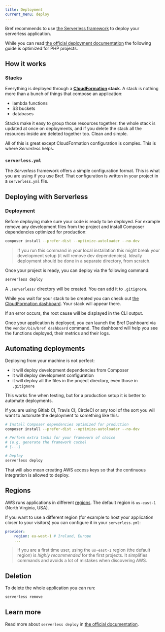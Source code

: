 ```yaml
---
title: Deployment
current_menu: deploy
---
```


Bref recommends to use [the Serverless framework](https://serverless.com/) to deploy your serverless application.

While you can read [the official deployment documentation](https://serverless.com/framework/docs/providers/aws/guide/deploying/) the following guide is optimized for PHP projects.

## How it works

### Stacks

Everything is deployed through a **[CloudFormation](https://aws.amazon.com/cloudformation/) stack**. A stack is nothing more than a bunch of things that compose an application:

- lambda functions
- S3 buckets
- databases

Stacks make it easy to group those resources together: the whole stack is updated at once on deployments, and if you delete the stack all the resources inside are deleted together too. Clean and simple.

All of this is great except CloudFormation configuration is complex. This is where *Serverless* helps.

### `serverless.yml`

The *Serverless* framework offers a simple configuration format. This is what you are using if you use Bref. That configuration is written in your project in a `serverless.yml` file.

## Deploying with Serverless

### Deployment

Before deploying make sure your code is ready to be deployed. For example remove any development files from the project and install Composer dependencies optimized for production:

```bash
composer install --prefer-dist --optimize-autoloader --no-dev
```

> If you run this command in your local installation this might break your development setup (it will remove dev dependencies). Ideally deployment should be done in a separate directory, from scratch.

Once your project is ready, you can deploy via the following command:

```bash
serverless deploy
```

A `.serverless/` directory will be created. You can add it to `.gitignore`.

While you wait for your stack to be created you can check out [the CloudFormation dashboard](https://console.aws.amazon.com/cloudformation/home). Your stack will appear there.

If an error occurs, the root cause will be displayed in the CLI output.

Once your application is deployed, you can launch the Bref Dashboard via the `vendor/bin/bref dashboard` command. The dashboard will help you see the functions deployed, their metrics and their logs.

## Automating deployments

Deploying from your machine is not perfect:

- it will deploy development dependencies from Composer
- it will deploy development configuration
- it will deploy all the files in the project directory, even those in `.gitignore`

This works fine when testing, but for a production setup it is better to automate deployments.

If you are using Gitlab CI, Travis CI, CircleCI or any tool of the sort you will want to automate the deployment to something like this:

```bash
# Install Composer dependencies optimized for production
composer install --prefer-dist --optimize-autoloader --no-dev

# Perform extra tasks for your framework of choice
# (e.g. generate the framework cache)
# [...]

# Deploy
serverless deploy
```

That will also mean creating AWS access keys so that the continuous integration is allowed to deploy.

## Regions

AWS runs applications in different [regions](https://aws.amazon.com/about-aws/global-infrastructure/). The default region is `us-east-1` (North Virginia, USA).

If you want to use a different region (for example to host your application closer to your visitors) you can configure it in your `serverless.yml`:

```yaml
provider:
    region: eu-west-1 # Ireland, Europe
    ...
```

> If you are a first time user, using the `us-east-1` region (the default region) is *highly recommended* for the first projects. It simplifies commands and avoids a lot of mistakes when discovering AWS.

## Deletion

To delete the whole application you can run:

```bash
serverless remove
```

## Learn more

Read more about `serverless deploy` in [the official documentation](https://serverless.com/framework/docs/providers/aws/guide/deploying/).
